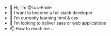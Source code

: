 - 👋 Hi, I’m @Luc-Emile
- 👀 I want to become a full stack developer
- 🌱 I’m currently learning html & css
- 💞️ I’m looking to deliver saas or web applications
- 📫 How to reach me ...

<!---
Luc-Emile/Luc-Emile is a ✨ special ✨ repository because its `README.md` (this file) appears on your GitHub profile.
You can click the Preview link to take a look at your changes.
--->
